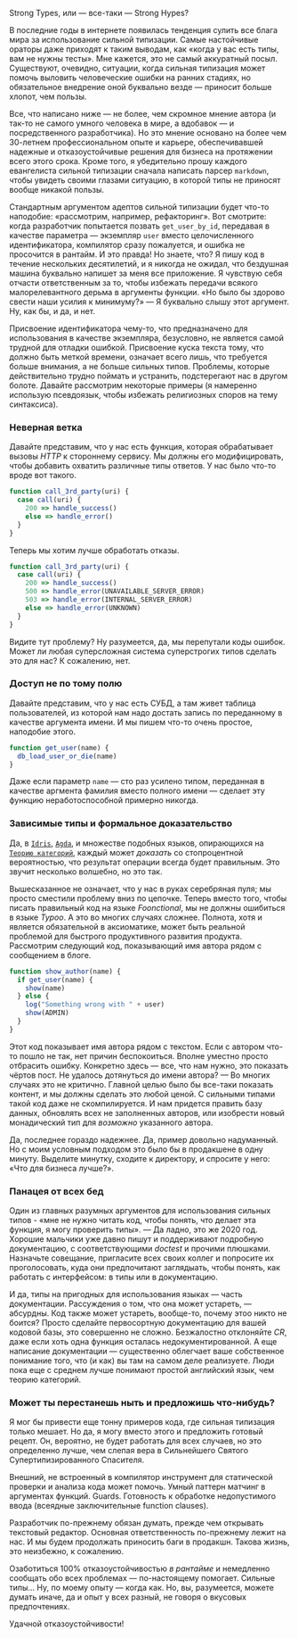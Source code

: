 Strong Types, или — все-таки — Strong Hypes?


В последние годы в интернете появилась тенденция сулить все блага мира за использование сильной типизации. Самые настойчивые ораторы даже приходят к таким выводам, как «когда у вас есть типы, вам не нужны тесты». Мне кажется, это не самый аккуратный посыл. Существуют, очевидно, ситуации, когда сильная типизация может помочь выловить человеческие ошибки на ранних стадиях, но обязательное внедрение оной буквально везде — приносит больше хлопот, чем пользы.

Все, что написано ниже — не более, чем скромное мнение автора (и так-то не самого умного человека в мире, а вдобавок — и посредственного разработчика). Но это мнение основано на более чем 30-летнем профессиональном опыте и карьере, обеспечивавшей надежные и отказоустойчивые решения для бизнеса на протяжении всего этого срока. Кроме того, я убедительно прошу каждого евангелиста сильной типизации сначала написать парсер `markdown`, чтобы увидеть своими глазами ситуацию, в которой типы не приносят вообще никакой пользы.

<cut text="Слабая аргументация">

Стандартным аргументом адептов сильной типизации будет что-то наподобие: «рассмотрим, например, рефакторинг». Вот смотрите: когда разработчик попытается позвать `get_user_by_id`, передавая в качестве параметра — экземпляр `user` вместо целочисленного идентификатора, компилятор сразу пожалуется, и ошибка не просочится в рантайм. И это правда! Но знаете, что? Я пишу код в течение нескольких десятилетий, и я никогда не ожидал, что бездушная машина буквально напишет за меня все приложение. Я чувствую себя отчасти ответственным за то, чтобы избежать передачи всякого малорелевантного дерьма в аргументы функции. «Но было бы здорово свести наши усилия к минимуму?» — Я буквально слышу этот аргумент. Ну, как бы, и да, и нет.

Присвоение идентификатора чему-то, что предназначено для использования в качестве экземпляра, безусловно, не является самой трудной для отладки ошибкой. Присвоение куска текста тому, что должно быть меткой времени, означает всего лишь, что требуется больше внимания, а не больше сильных типов. Проблемы, которые действительно трудно поймать и устранить, подстерегают нас в другом болоте. Давайте рассмотрим некоторые примеры (я намеренно использую псевдоязык, чтобы избежать религиозных споров на тему синтаксиса).

### Неверная ветка

Давайте представим, что у нас есть функция, которая обрабатывает вызовы _HTTP_ к стороннему сервису. Мы должны его модифицировать, чтобы добавить охватить различные типы ответов. У нас было что-то вроде вот такого.

```js
function call_3rd_party(uri) {
  case call(uri) {
    200 => handle_success()
    else => handle_error()
  }
}
```

Теперь мы хотим лучше обработать отказы.

```js
function call_3rd_party(uri) {
  case call(uri) {
    200 => handle_success()
    500 => handle_error(UNAVAILABLE_SERVER_ERROR)
    503 => handle_error(INTERNAL_SERVER_ERROR)
    else => handle_error(UNKNOWN)
  }
}
```

Видите тут проблему? Ну разумеется, да, мы перепутали коды ошибок. Может ли любая суперсложная система суперстрогих типов сделать это для нас? К сожалению, нет.

### Доступ не по тому полю

Давайте представим, что у нас есть СУБД, а там живет таблица пользователей, из которой нам надо достать запись по переданному в качестве аргумента имени. И мы пишем что-то очень простое, наподобие этого.

```js
function get_user(name) {
  db_load_user_or_die(name)
}
```

Даже если параметр `name` — сто раз усилено типом, переданная в качестве аргмента фамилия вместо полного имени — сделает эту функцию неработоспособной примерно никогда.

### Зависимые типы и формальное доказательство

Да, в [`Idris`](https://www.idris-lang.org/), [`Agda`](https://wiki.portal.chalmers.se/agda/pmwiki.php), и множестве подобных языков, опирающихся на [`Теорию категорий`](https://en.m.wikipedia.org/wiki/Category_theory), каждый может _доказать_ со стопроцентной вероятностью, что результат операции всегда будет правильным. Это звучит несколько волшебно, но это так.

Вышесказанное не означает, что у нас в руках серебряная пуля; мы просто сместили проблему вниз по цепочке. Теперь вместо того, чтобы писать правильный код на языке _Foonctional_, мы не должны ошибиться в языке _Typoo_. А это во многих случаях сложнее. Полнота, хотя и является обязательной в аксиоматике, может быть реальной проблемой для быстрого продуктивного развития продукта. Рассмотрим следующий код, показывающий имя автора рядом с сообщением в блоге.

```js
function show_author(name) {
  if get_user(name) {
    show(name)
  } else {
    log("Something wrong with " + user)
    show(ADMIN)
  }
}
```

Этот код показывает имя автора рядом с текстом. Если с автором что-то пошло не так, нет причин беспокоиться. Вполне уместно просто отбрасить ошибку. Конкретно здесь — все, что нам нужно, это показать чёртов пост. Не удалось дотянуться до имени автора? — Во многих случаях это не критично. Главной целью было бы все-таки показать контент, и мы должны сделать это любой ценой. С сильными типами такой код даже не скомпилируется. И нам придется править базу данных, обновлять всех не заполненных авторов, или изобрести новый монадический тип для _возможно_ указанного автора.

Да, последнее гораздо надежнее. Да, пример довольно надуманный. Но с моим условным подходом это было бы в продакшене в одну минуту. Выделите минутку, сходите к директору, и спросите у него: «Что для бизнеса лучше?».

### Панацея от всех бед

Один из главных разумных аргументов для использования сильных типов - «мне не нужно читать код, чтобы понять, что делает эта функция, я могу проверить типы». — Да ладно, это же 2020 год. Хорошие мальчики уже давно пишут и поддерживают подробную документацию, с соответствующими _doctest_ и прочими плюшками. Назначьте совещание, пригласите всех своих коллег и попросите их проголосовать, куда они предпочитают заглядыать, чтобы понять, как работать с интерфейсом: в типы или в документацию.

И да, типы на пригодных для использования языках — часть документации. Рассуждения о том, что она может устареть, — абсурдны. Код также может устареть, вообще-то, почему этоо никто не боится? Просто сделайте первосортную документацию для вашей кодовой базы, это совершенно не сложно. Безжалостно отклоняйте _CR_, даже если хоть одна функция осталась недокументированной. А еще написание документации — существенно облегчает ваше собственное понимание того, что (и как) вы там на самом деле реализуете. Люди пока еще с среднем лучше понимают простой английский язык, чем теорию категорий.

### Может ты перестанешь ныть и предложишь что-нибудь?

Я мог бы привести еще тонну примеров кода, где сильная типизация только мешает. Но да, я могу вместо этого и предложить готовый рецепт. Он, вероятно, не будет работать для всех случаев, но это определенно лучше, чем слепая вера в Сильнейшего Святого Супертипизированного Спасителя.

Внешний, не встроенный в компилятор инструмент для статической проверки и анализа кода может помочь. Умный паттерн матчинг в аргументах функций. Guards. Готовность к обработке недопустимого ввода (всеядные заключительные function clauses).

Разработчик по-прежнему обязан думать, прежде чем открывать текстовый редактор. Основная ответственность по-прежнему лежит на нас. И мы будем продолжать приносить баги в продакшн. Такова жизнь, это неизбежно, к сожалению.

Озаботиться 100% отказоустойчивостью _в рантайме_ и немедленно сообщать обо всех проблемах — по-настоящему помогает. Сильные типы... Ну, по моему опыту — когда как. Но, вы, разумеется, можете думать иначе, да и опыт у всех разный, не говоря о вкусовых предпочтениях.

Удачной отказоустойчивости!